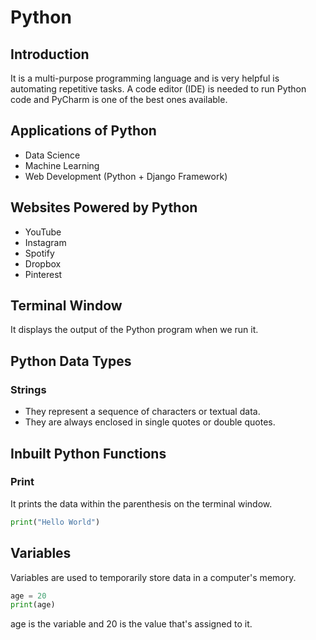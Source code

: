 # Python
## Introduction
It is a multi-purpose programming language and is very helpful is automating repetitive tasks. A code editor (IDE) is needed to run Python code and PyCharm is one of the best ones available.
## Applications of Python
* Data Science
* Machine Learning
* Web Development (Python + Django Framework)
## Websites Powered by Python
* YouTube
* Instagram
* Spotify
* Dropbox
* Pinterest
## Terminal Window
It displays the output of the Python program when we run it.
## Python Data Types
### Strings
* They represent a sequence of characters or textual data.
* They are always enclosed in single quotes or double quotes.
## Inbuilt Python Functions
### Print
It prints the data within the parenthesis on the terminal window.
```py
print("Hello World")
```
## Variables
Variables are used to temporarily store data  in a computer's memory.
```py
age = 20
print(age)
```
age is the variable and 20 is the value that's assigned to it.


